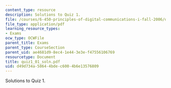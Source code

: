 ```yaml
---
content_type: resource
description: Solutions to Quiz 1.
file: /courses/6-450-principles-of-digital-communications-i-fall-2006/d49d734a58644bdec6004b6e13576809_quiz1_01_soln.pdf
file_type: application/pdf
learning_resource_types:
- Exams
ocw_type: OCWFile
parent_title: Exams
parent_type: CourseSection
parent_uid: ae4681d9-8ec4-1e44-3e3e-f47556106769
resourcetype: Document
title: quiz1_01_soln.pdf
uid: d49d734a-5864-4bde-c600-4b6e13576809
---
```

Solutions to Quiz 1.

